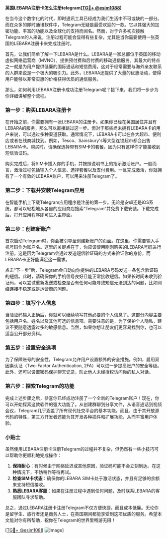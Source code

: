 **英国LEBARA注册卡怎么注册telegram[[TG💪+ @esim1088](https://t.me/s/esim1088)]**

在当今这个数字化的时代，即时通讯工具已经成为我们生活中不可或缺的一部分。而在众多的即时通讯软件中，Telegram无疑是最受欢迎的一款。它以其强大的加密功能、丰富的功能以及全球化的支持而闻名。然而，对于许多初次接触Telegram的人来说，注册过程可能会显得有些复杂，尤其是当你需要使用一张英国的LEBARA注册卡来完成注册时。

首先，让我们简单了解一下LEBARA是什么。LEBARA是一家总部位于英国的移动虚拟网络运营商（MVNO），提供预付费和后付费的移动通信服务。其最大的特点之一就是为用户提供低廉的国际通话和短信费用，这对于经常需要与海外亲友联系的人群来说是一个极大的吸引力。此外，LEBARA还提供了大量的优惠活动，使得用户能够以非常实惠的价格获得优质的通信服务。

那么，如何利用LEBARA注册卡成功注册Telegram呢？接下来，我们将一步步为你详细讲解整个流程。

### 第一步：购买LEBARA注册卡

在开始之前，你需要拥有一张LEBARA的注册卡。如果你已经在英国居住并且有LEBARA的服务，那么可以直接跳过这一步。但对于那些尚未拥有LEBARA卡的用户来说，可以通过多种渠道获取。通常情况下，LEBARA卡可以在各大超市、便利店或者在线商城找到。例如，Tesco、Sainsbury's等大型连锁超市都会出售LEBARA卡。购买时，请确保选择带有SIM卡的套餐，因为只有这样你才能接收到短信验证码。

购买完成后，将SIM卡插入你的手机，并按照说明书上的指示激活账户。一般而言，激活过程包括输入个人信息、选择套餐以及支付费用。一旦完成激活，你就拥有了一个有效的LEBARA账户，可以用来注册Telegram了。

### 第二步：下载并安装Telegram应用

在智能手机上下载Telegram应用程序是注册的第一步。无论是安卓还是iOS系统，都可以轻松地从各自的应用商店搜索“Telegram”并免费下载安装。下载完成后，打开应用程序即可进入主界面。

### 第三步：创建新账户

首次启动Telegram时，你会被引导至创建新账户的页面。在这里，你需要输入手机号码作为账户名。这里的关键点在于，你应该使用刚刚购买的LEBARA号码进行注册。这是因为Telegram会通过发送短信验证码的方式来验证你的身份，而LEBARA卡正好能满足这一需求。

点击“下一步”后，Telegram会自动向你提供的LEBARA号码发送一条包含验证码的短信。此时，请确保你的手机信号良好且能正常接收短信。如果长时间未收到验证码，可以尝试重新发送或检查是否有任何可能导致短信无法到达的问题，比如网络连接不稳定或是运营商的问题。

### 第四步：填写个人信息

当验证码输入正确后，你就可以继续填写其他必要的个人信息了。这部分内容主要包括用户名、姓名以及其他可选的信息项。需要注意的是，为了保护个人隐私，建议不要随意透露过多的敏感信息。当然，如果你想让朋友们更容易找到你，也可以适当公开部分资料。

### 第五步：设置安全选项

为了保障账号的安全性，Telegram允许用户设置额外的安全措施。例如，启用双因素认证（Two-Factor Authentication, 2FA）可以进一步提高账户的安全等级。此外，还可以设置密码保护聊天记录，防止他人未经授权访问你的私人对话。

### 第六步：探索Telegram的功能

完成上述步骤之后，恭喜你已经成功注册了一个全新的Telegram账户！现在，你可以开始探索这款软件的强大功能了。从创建群聊到分享文件，从语音通话到视频会议，Telegram几乎涵盖了所有现代社交平台的基本功能。而且，由于其开放源代码的特性，第三方开发者还能为其开发各种插件和扩展功能，从而丰富用户体验。

### 小贴士

虽然使用LEBARA注册卡注册Telegram的过程并不复杂，但仍然有一些小技巧可以帮助你更顺利地完成操作：

1. **保持耐心**：有时候由于网络延迟或其他原因，验证码可能不会立刻到达。在这种情况下，不妨稍作等待再试。
2. **检查SIM卡状态**：确保你的LEBARA SIM卡处于激活状态，并且有足够的余额来支持短信接收。
3. **熟悉LEBARA客服**：如果在注册过程中遇到任何问题，及时联系LEBARA的客服团队寻求帮助。

总之，通过LEBARA注册卡注册Telegram不仅方便快捷，而且成本低廉。无论你是留学生、旅行者还是商务人士，在英国期间都能享受到这项优质的服务。希望本文能对你有所帮助，祝你在Telegram的世界里畅游无阻！

[[TG💪+ @esim1088](https://t.me/s/esim1088) ![Image](https://i.postimg.cc/4NQfJmqS/Snipaste-2025-05-13-00-14-12.png)]